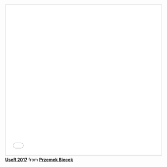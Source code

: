 <iframe src="//www.slideshare.net/slideshow/embed_code/key/EKOEQdxH0MdT2a" width="595" height="485" frameborder="0" marginwidth="0" marginheight="0" scrolling="no" style="border:1px solid #CCC; border-width:1px; margin-bottom:5px; max-width: 100%;" allowfullscreen> </iframe> <div style="margin-bottom:5px"> <strong> <a href="//www.slideshare.net/PrzemekBiecek/user-2017" title="UseR 2017" target="_blank">UseR 2017</a> </strong> from <strong><a target="_blank" href="https://www.slideshare.net/PrzemekBiecek">Przemek Biecek</a></strong> </div>
